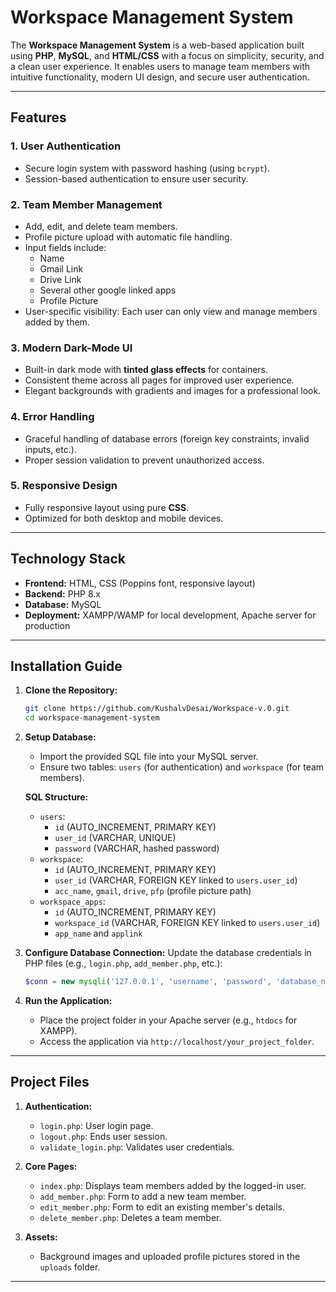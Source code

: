 # Workspace Management System

The **Workspace Management System** is a web-based application built using **PHP**, **MySQL**, and **HTML/CSS** with a focus on simplicity, security, and a clean user experience. It enables users to manage team members with intuitive functionality, modern UI design, and secure user authentication.

---

## Features

### 1. **User Authentication**
   - Secure login system with password hashing (using `bcrypt`).
   - Session-based authentication to ensure user security.

### 2. **Team Member Management**
   - Add, edit, and delete team members.
   - Profile picture upload with automatic file handling.
   - Input fields include:
     - Name
     - Gmail Link
     - Drive Link
     - Several other google linked apps
     - Profile Picture
   - User-specific visibility: Each user can only view and manage members added by them.

### 3. **Modern Dark-Mode UI**
   - Built-in dark mode with **tinted glass effects** for containers.
   - Consistent theme across all pages for improved user experience.
   - Elegant backgrounds with gradients and images for a professional look.

### 4. **Error Handling**
   - Graceful handling of database errors (foreign key constraints, invalid inputs, etc.).
   - Proper session validation to prevent unauthorized access.

### 5. **Responsive Design**
   - Fully responsive layout using pure **CSS**.
   - Optimized for both desktop and mobile devices.

---

## Technology Stack

- **Frontend:** HTML, CSS (Poppins font, responsive layout)
- **Backend:** PHP 8.x
- **Database:** MySQL
- **Deployment:** XAMPP/WAMP for local development, Apache server for production

---

## Installation Guide

1. **Clone the Repository:**
   ```bash
   git clone https://github.com/KushalvDesai/Workspace-v.0.git
   cd workspace-management-system
   ```

2. **Setup Database:**
   - Import the provided SQL file into your MySQL server.
   - Ensure two tables: `users` (for authentication) and `workspace` (for team members).

   **SQL Structure:**
   - `users`:
     - `id` (AUTO_INCREMENT, PRIMARY KEY)
     - `user_id` (VARCHAR, UNIQUE)
     - `password` (VARCHAR, hashed password)
   - `workspace`:
     - `id` (AUTO_INCREMENT, PRIMARY KEY)
     - `user_id` (VARCHAR, FOREIGN KEY linked to `users.user_id`)
     - `acc_name`, `gmail`, `drive`, `pfp` (profile picture path)
   - `workspace_apps`:
     - `id` (AUTO_INCREMENT, PRIMARY KEY)
     - `workspace_id` (VARCHAR, FOREIGN KEY linked to `users.user_id`)
     - `app_name` and `applink`  

3. **Configure Database Connection:**
   Update the database credentials in PHP files (e.g., `login.php`, `add_member.php`, etc.):
   ```php
   $conn = new mysqli('127.0.0.1', 'username', 'password', 'database_name');
   ```

4. **Run the Application:**
   - Place the project folder in your Apache server (e.g., `htdocs` for XAMPP).
   - Access the application via `http://localhost/your_project_folder`.

---

## Project Files

1. **Authentication:**
   - `login.php`: User login page.
   - `logout.php`: Ends user session.
   - `validate_login.php`: Validates user credentials.

2. **Core Pages:**
   - `index.php`: Displays team members added by the logged-in user.
   - `add_member.php`: Form to add a new team member.
   - `edit_member.php`: Form to edit an existing member's details.
   - `delete_member.php`: Deletes a team member.

4. **Assets:**
   - Background images and uploaded profile pictures stored in the `uploads` folder.

---

